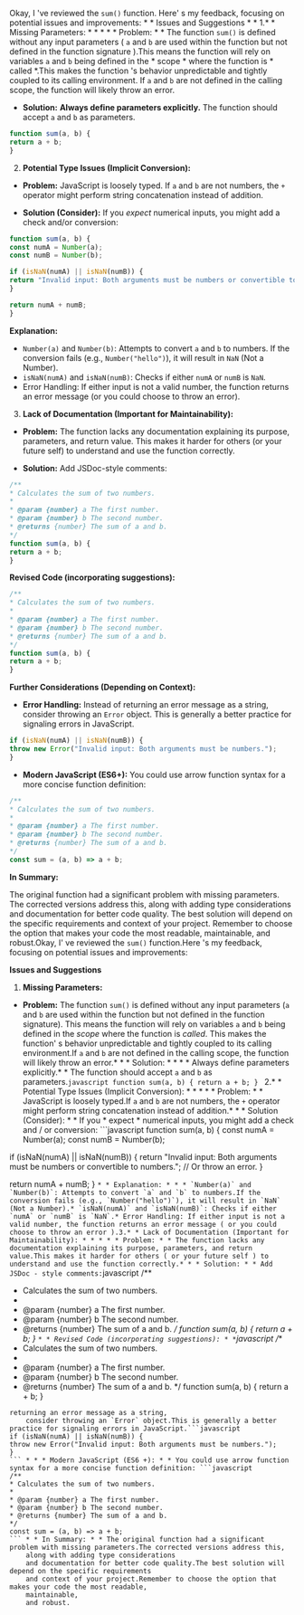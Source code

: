 Okay,
I 've reviewed the `sum()` function. Here' s my feedback,
focusing on potential issues
and improvements: * * Issues
and Suggestions * * 1.* * Missing Parameters: * * * * * Problem: * * The function `sum()` is defined without any input parameters (
    `a`
    and `b` are used within the function but not defined in the function signature
).This means the function will rely on variables `a`
and `b` being defined in the * scope *
where the function is * called *.This makes the function 's behavior unpredictable and tightly coupled to its
calling environment. If `a` and `b` are not defined in the calling scope, the function will likely throw an error.

* **Solution:** **Always define parameters explicitly.** The function should accept `a` and `b` as parameters.

```javascript
function sum(a, b) {
return a + b;
}
```

2. **Potential Type Issues (Implicit Conversion):**

* **Problem:** JavaScript is loosely typed. If `a` and `b` are not numbers, the `+` operator might perform string
concatenation instead of addition.

* **Solution (Consider):** If you *expect* numerical inputs, you might add a check and/or conversion:

```javascript
function sum(a, b) {
const numA = Number(a);
const numB = Number(b);

if (isNaN(numA) || isNaN(numB)) {
return "Invalid input: Both arguments must be numbers or convertible to numbers."; // Or throw an error.
}

return numA + numB;
}
```

**Explanation:**
* `Number(a)` and `Number(b)`: Attempts to convert `a` and `b` to numbers. If the conversion fails (e.g.,
`Number("hello")`), it will result in `NaN` (Not a Number).
* `isNaN(numA)` and `isNaN(numB)`: Checks if either `numA` or `numB` is `NaN`.
* Error Handling: If either input is not a valid number, the function returns an error message (or you could choose to
throw an error).

3. **Lack of Documentation (Important for Maintainability):**

* **Problem:** The function lacks any documentation explaining its purpose, parameters, and return value. This makes it
harder for others (or your future self) to understand and use the function correctly.

* **Solution:** Add JSDoc-style comments:

```javascript
/**
* Calculates the sum of two numbers.
*
* @param {number} a The first number.
* @param {number} b The second number.
* @returns {number} The sum of a and b.
*/
function sum(a, b) {
return a + b;
}
```

**Revised Code (incorporating suggestions):**

```javascript
/**
* Calculates the sum of two numbers.
*
* @param {number} a The first number.
* @param {number} b The second number.
* @returns {number} The sum of a and b.
*/
function sum(a, b) {
return a + b;
}
```

**Further Considerations (Depending on Context):**

* **Error Handling:** Instead of returning an error message as a string, consider throwing an `Error` object. This is
generally a better practice for signaling errors in JavaScript.

```javascript
if (isNaN(numA) || isNaN(numB)) {
throw new Error("Invalid input: Both arguments must be numbers.");
}
```

* **Modern JavaScript (ES6+):** You could use arrow function syntax for a more concise function definition:

```javascript
/**
* Calculates the sum of two numbers.
*
* @param {number} a The first number.
* @param {number} b The second number.
* @returns {number} The sum of a and b.
*/
const sum = (a, b) => a + b;
```

**In Summary:**

The original function had a significant problem with missing parameters. The corrected versions address this, along with
adding type considerations and documentation for better code quality. The best solution will depend on the specific
requirements and context of your project. Remember to choose the option that makes your code the most readable,
maintainable, and robust.Okay, I' ve reviewed the `sum()` function.Here 's my feedback, focusing on potential issues and improvements:

**Issues and Suggestions**

1. **Missing Parameters:**

* **Problem:** The function `sum()` is defined without any input parameters (`a` and `b` are used within the function
but not defined in the function signature). This means the function will rely on variables `a` and `b` being defined in
the *scope* where the function is *called*. This makes the function' s behavior unpredictable
    and tightly coupled to its calling environment.If `a`
    and `b` are not defined in the calling scope,
    the function will likely throw an error.* * * Solution: * * * * Always define parameters explicitly.* * The function should accept `a`
    and `b` as parameters.```javascript
function sum(a, b) {
return a + b;
}
``` 2.* * Potential Type Issues (Implicit Conversion): * * * * * Problem: * * JavaScript is loosely typed.If `a`
    and `b` are not numbers,
    the `+` operator might perform string concatenation instead of addition.* * * Solution (Consider): * * If you * expect * numerical inputs,
    you might
add a check
    and /
    or conversion: ```javascript
function sum(a, b) {
const numA = Number(a);
const numB = Number(b);

if (isNaN(numA) || isNaN(numB)) {
return "Invalid input: Both arguments must be numbers or convertible to numbers."; // Or throw an error.
}

return numA + numB;
}
``` * * Explanation: * * * `Number(a)`
    and `Number(b)`: Attempts to convert `a`
    and `b` to numbers.If the conversion fails (e.g., `Number("hello")`),
    it will result in `NaN` (Not a Number).* `isNaN(numA)`
    and `isNaN(numB)`: Checks if either `numA`
    or `numB` is `NaN`.* Error Handling: If either input is not a valid number,
    the function returns an error message (
        or you could choose to throw an error
    ).3.* * Lack of Documentation (Important for Maintainability): * * * * * Problem: * * The function lacks any documentation explaining its purpose,
    parameters,
    and return value.This makes it harder for others (
        or your future self
    ) to understand
    and use the function correctly.* * * Solution: * *
Add JSDoc - style comments: ```javascript
/**
* Calculates the sum of two numbers.
*
* @param {number} a The first number.
* @param {number} b The second number.
* @returns {number} The sum of a and b.
*/
function sum(a, b) {
return a + b;
}
``` * * Revised Code (incorporating suggestions): * * ```javascript
/**
* Calculates the sum of two numbers.
*
* @param {number} a The first number.
* @param {number} b The second number.
* @returns {number} The sum of a and b.
*/
function sum(a, b) {
return a + b;
}
``` * * Further Considerations (Depending on Context): * * * * * Error Handling: * * Instead of
returning an error message as a string,
    consider throwing an `Error` object.This is generally a better practice for signaling errors in JavaScript.```javascript
if (isNaN(numA) || isNaN(numB)) {
throw new Error("Invalid input: Both arguments must be numbers.");
}
``` * * * Modern JavaScript (ES6 +): * * You could use arrow function syntax for a more concise function definition: ```javascript
/**
* Calculates the sum of two numbers.
*
* @param {number} a The first number.
* @param {number} b The second number.
* @returns {number} The sum of a and b.
*/
const sum = (a, b) => a + b;
``` * * In Summary: * * The original function had a significant problem with missing parameters.The corrected versions address this,
    along with adding type considerations
    and documentation for better code quality.The best solution will depend on the specific requirements
    and context of your project.Remember to choose the option that makes your code the most readable,
    maintainable,
    and robust.